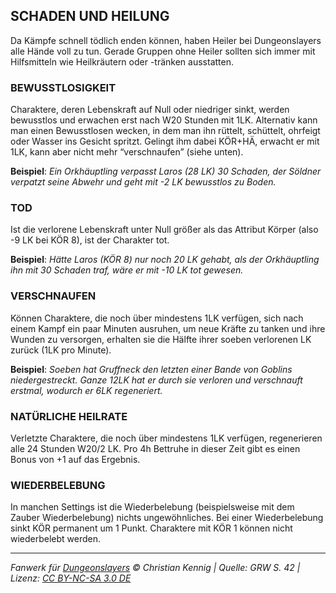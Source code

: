 ## SCHADEN UND HEILUNG

Da Kämpfe schnell tödlich enden können, haben Heiler bei Dungeonslayers alle Hände voll zu tun. Gerade Gruppen ohne Heiler sollten sich immer mit Hilfsmitteln wie Heilkräutern oder -tränken ausstatten.

### BEWUSSTLOSIGKEIT

Charaktere, deren Lebenskraft auf Null oder niedriger sinkt, werden bewusstlos und erwachen erst nach W20 Stunden mit 1LK. Alternativ kann man einen Bewusstlosen wecken, in dem man ihn rüttelt, schüttelt, ohrfeigt oder Wasser ins Gesicht spritzt. Gelingt ihm dabei KÖR+HÄ, erwacht er mit 1LK, kann aber nicht mehr “verschnaufen”
(siehe unten).

**Beispiel**: _Ein Orkhäuptling verpasst Laros (28 LK) 30 Schaden, der Söldner verpatzt seine Abwehr und geht mit -2 LK bewusstlos zu Boden._

### TOD

Ist die verlorene Lebenskraft unter Null größer als das Attribut Körper (also -9 LK bei KÖR 8), ist der Charakter tot.

**Beispiel**: _Hätte Laros (KÖR 8) nur noch 20 LK gehabt, als der Orkhäuptling ihn mit 30 Schaden traf, wäre er mit -10 LK tot gewesen._

### VERSCHNAUFEN

Können Charaktere, die noch über mindestens 1LK verfügen, sich nach einem Kampf ein paar Minuten ausruhen, um neue Kräfte zu tanken und ihre Wunden zu versorgen, erhalten sie die Hälfte ihrer soeben verlorenen LK zurück (1LK pro Minute).

**Beispiel**: _Soeben hat Gruffneck den letzten einer Bande von Goblins niedergestreckt. Ganze 12LK hat er durch sie verloren und verschnauft erstmal, wodurch er 6LK regeneriert._

### NATÜRLICHE HEILRATE

Verletzte Charaktere, die noch über mindestens 1LK verfügen, regenerieren alle 24 Stunden W20/2 LK. Pro 4h Bettruhe in dieser Zeit gibt es einen Bonus von +1 auf das Ergebnis.

### WIEDERBELEBUNG

In manchen Settings ist die Wiederbelebung (beispielsweise mit dem Zauber Wiederbelebung) nichts ungewöhnliches. Bei einer Wiederbelebung sinkt KÖR permanent um 1 Punkt. Charaktere mit KÖR 1 können nicht wiederbelebt werden.

---

_Fanwerk für [Dungeonslayers](https://www.dungeonslayers.net/) © Christian Kennig | Quelle: GRW S. 42 | Lizenz: [CC BY-NC-SA 3.0 DE](https://creativecommons.org/licenses/by-nc-sa/3.0/de/)_
